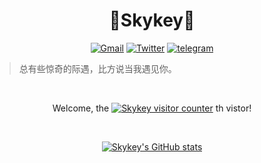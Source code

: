 <h1 align="center">🙌Skykey🙌</h1>

<p align="center">
  <a href="mailto:zcxzxlc@gmail.com" target="_blank"><img src="https://img.shields.io/badge/Gmail-c14438.svg?&style=flat-square&logo=gmail&logoColor=white" alt="Gmail"></a>
  <a href="https://twitter.com/skykeyjoker" target="_blank"><img src="https://img.shields.io/badge/Twitter-1ca0f1.svg?&style=flat-square&logo=twitter&logoColor=white" alt="Twitter"></a>
  <a href="https://t.me/Skykeyjoker" target="_blank"><img src="https://img.shields.io/badge/Telegram-262968.svg?&style=flat-square&logo=telegram&logoColor=white" alt="telegram"></a>
</p>

<p align="center">
<blockquote>总有些惊奇的际遇，比方说当我遇见你。</blockquote>
</p>
</br>

<p align="center">
Welcome, the
<a href="https://github.com/skykeyjoker" target="_blank"><img src="https://count.getloli.com/get/@Skykey?theme=asoul" alt="Skykey visitor counter"></a>
th vistor!
</p>

</br>

<p align="center">
<a href="https://github.com/skykeyjoker" target="_blank"><img src="https://github-readme-stats.vercel.app/api?username=skykeyjoker" alt="Skykey's GitHub stats"></a>
</p>
